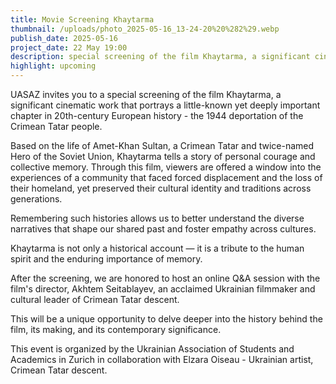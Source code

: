 ```yaml
---
title: Movie Screening Khaytarma
thumbnail: /uploads/photo_2025-05-16_13-24-20%20%282%29.webp
publish_date: 2025-05-16
project_date: 22 May 19:00
description: special screening of the film Khaytarma, a significant cinematic work that portrays a little-known yet deeply important chapter in 20th-century European history - the 1944 deportation of the Crimean Tatar people
highlight: upcoming
---
```

UASAZ invites you to a special screening of the film Khaytarma, a significant cinematic work that portrays a little-known yet deeply important chapter in 20th-century European history - the 1944 deportation of the Crimean Tatar people.

Based on the life of Amet-Khan Sultan, a Crimean Tatar and twice-named  Hero of the Soviet Union, Khaytarma tells a story of personal courage and collective memory. Through this film, viewers are offered a window into the experiences of a community that faced forced displacement and the loss of their homeland, yet preserved their cultural identity and traditions across generations.

Remembering such histories allows us to better understand the diverse narratives that shape our shared past and foster empathy across cultures.

Khaytarma is not only a historical account — it is a tribute to the human spirit and the enduring importance of memory.

After the screening, we are honored to host an online Q&A session with the film's director, Akhtem Seitablayev, an acclaimed Ukrainian filmmaker and cultural leader of Crimean Tatar descent.

This will be a unique opportunity to delve deeper into the history behind the film, its making, and its contemporary significance.

This event is organized by the Ukrainian Association of Students and Academics in Zurich in collaboration with Elzara Oiseau - Ukrainian artist, Crimean Tatar descent.
